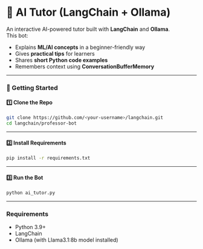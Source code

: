 # 🤖 AI Tutor (LangChain + Ollama)

An interactive AI-powered tutor built with **LangChain** and **Ollama**.  
This bot:
- Explains **ML/AI concepts** in a beginner-friendly way
- Gives **practical tips** for learners
- Shares **short Python code examples**
- Remembers context using **ConversationBufferMemory**

---

### 🚀 Getting Started

#### 1️⃣ Clone the Repo
```bash
git clone https://github.com/<your-username>/langchain.git
cd langchain/professor-bot
```
---

#### 2️⃣ Install Requirements
```bash
pip install -r requirements.txt
```
---

#### 3️⃣ Run the Bot
```bash
python ai_tutor.py
```
---

### Requirements
- Python 3.9+
- LangChain
- Ollama (with Llama3.1:8b model installed)
